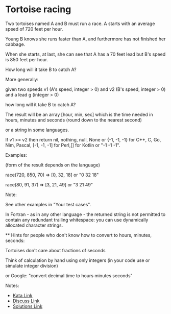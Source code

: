 # Tortoise racing

Two tortoises named A and B must run a race. A starts with an average speed of 720 feet per hour.

Young B knows she runs faster than A, and furthermore has not finished her cabbage.

When she starts, at last, she can see that A has a 70 feet lead but B's speed is 850 feet per hour.

How long will it take B to catch A?

More generally:

given two speeds v1 (A's speed, integer > 0) and v2 (B's speed, integer > 0) and a lead g (integer > 0)

how long will it take B to catch A? 

The result will be an array [hour, min, sec] which is the time needed in hours, minutes and seconds (round down to the nearest second)

or a string in some languages.

If v1 >= v2 then return nil, nothing, null, None or {-1, -1, -1} for C++, C, Go, Nim, Pascal, [-1, -1, -1] for Perl,[] for Kotlin or "-1 -1 -1".

Examples:

(form of the result depends on the language)

race(720, 850, 70) => [0, 32, 18] or "0 32 18"

race(80, 91, 37)   => [3, 21, 49] or "3 21 49"



Note:



See other examples in "Your test cases".



In Fortran - as in any other language - the returned string is not permitted to contain any redundant trailing whitespace: you can use dynamically allocated character strings.





** Hints for people who don't know how to convert to hours, minutes, seconds:



Tortoises don't care about fractions of seconds

Think of calculation by hand using only integers (in your code use or simulate integer division)

or Google: "convert decimal time to hours minutes seconds"

Notes:

- [Kata Link](https://www.codewars.com/kata/55e2adece53b4cdcb900006c)
- [Discuss Link](https://www.codewars.com/kata/55e2adece53b4cdcb900006c/discuss)
- [Solutions Link](https://www.codewars.com/kata/55e2adece53b4cdcb900006c/solutions)
